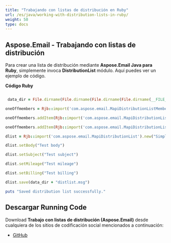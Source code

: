 ```yaml
---
title: "Trabajando con listas de distribución en Ruby"
url: /es/java/working-with-distribution-lists-in-ruby/
weight: 50
type: docs
---
```


## **Aspose.Email - Trabajando con listas de distribución**
Para crear una lista de distribución mediante **Aspose.Email Java para Ruby**, simplemente invoca **DistributionList** módulo. Aquí puedes ver un ejemplo de código.

**Código Ruby**

``` ruby

 data_dir = File.dirname(File.dirname(File.dirname(File.dirname(__FILE__)))) + '/data/'

oneOffmembers = Rjb::import('com.aspose.email.MapiDistributionListMemberCollection').new

oneOffmembers.addItem(Rjb::import('com.aspose.email.MapiDistributionListMember').new("John R. Patrick", "JohnRPatrick@armyspy.com"))

oneOffmembers.addItem(Rjb::import('com.aspose.email.MapiDistributionListMember').new("Tilly Bates", "TillyBates@armyspy.com"))

dlist = Rjb::import('com.aspose.email.MapiDistributionList').new("Simple list", oneOffmembers)

dlist.setBody("Test body")

dlist.setSubject("Test subject")

dlist.setMileage("Test mileage")

dlist.setBilling("Test billing")

dlist.save(data_dir + "distlist.msg")

puts "Saved distribution list successfully."

```
## **Descargar Running Code**
Download **Trabajo con listas de distribución (Aspose.Email)** desde cualquiera de los sitios de codificación social mencionados a continuación:

- [GitHub](https://github.com/aspose-email/Aspose.Email-for-Java/blob/master/Plugins/Aspose_Email_Java_for_Ruby/lib/asposeemailjava/Outlook/distributionlist.rb)
